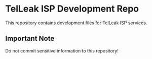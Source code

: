 # TelLeak ISP Development Repo

This repository contains development files for TelLeak ISP services.

## Important Note

Do not commit sensitive information to this repository! 